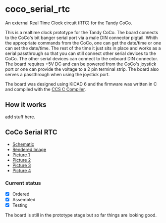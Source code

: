 # coco_serial_rtc
An external Real Time Clock circuit (RTC) for the Tandy CoCo.

This is a realtime clock prototype for the Tandy CoCo. The board connects to the CoCo's bit banger serial port via a male DIN connector pigtail.
Whith the appropriate commands from the CoCo, one can get the date/time or one can set the date/time. The rest of the time it just sits in place and works as a serial passthrough so that you can still connect other serial devices to the CoCo. The other serial devices can connect to the onboard DIN connector. The board requires +5V DC and can be powered from the CoCo's joystick port or one can provide the voltage to a 2 pin terminal strip. The board also serves a passthrough when using the joystick port.

The board was designed using KiCAD 6 and the firmware was written in C and compiled with the [CCS C Compiler](https://www.ccsinfo.com/compilers.php).

## How it works
add stuff here.

## CoCo Serial RTC
- [Schematic](coco_serial_rtc_schematic.pdf)
- [Rendered Image](images/coco_serial_rtc_top.png)
- [Picture 1](images/coco_serial_rtc.jpg)
- [Picture 2](images/coco_serial_rtc_assembled_1.jpg)
- [Picture 3](images/coco_serial_rtc_assembled_2.jpg)
- [Picture 4](images/coco_serial_rtc_assembled_3.jpg)
### Current status
- [x] Ordered
- [x] Assembled
- [x] Testing

The board is still in the prototype stage but so far things are looking good.
